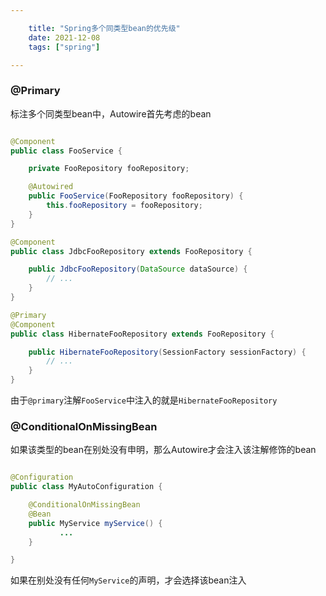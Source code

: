 ```yaml
---

    title: "Spring多个同类型bean的优先级"
    date: 2021-12-08
    tags: ["spring"]

---
```


### @Primary

标注多个同类型bean中，Autowire首先考虑的bean

```java

@Component
public class FooService {

    private FooRepository fooRepository;

    @Autowired
    public FooService(FooRepository fooRepository) {
        this.fooRepository = fooRepository;
    }
}

@Component
public class JdbcFooRepository extends FooRepository {

    public JdbcFooRepository(DataSource dataSource) {
        // ...
    }
}

@Primary
@Component
public class HibernateFooRepository extends FooRepository {

    public HibernateFooRepository(SessionFactory sessionFactory) {
        // ...
    }
}
```

由于`@primary`注解`FooService`中注入的就是`HibernateFooRepository`

### @ConditionalOnMissingBean

如果该类型的bean在别处没有申明，那么Autowire才会注入该注解修饰的bean

```java

@Configuration
public class MyAutoConfiguration {

    @ConditionalOnMissingBean
    @Bean
    public MyService myService() {
           ...
    }

}
```
如果在别处没有任何`MyService`的声明，才会选择该bean注入